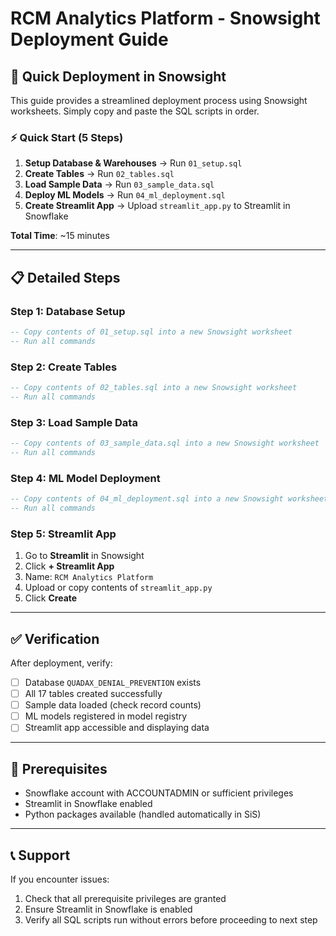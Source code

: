 # RCM Analytics Platform - Snowsight Deployment Guide

## 🚀 Quick Deployment in Snowsight

This guide provides a streamlined deployment process using Snowsight worksheets. Simply copy and paste the SQL scripts in order.

### ⚡ Quick Start (5 Steps)

1. **Setup Database & Warehouses** → Run `01_setup.sql`
2. **Create Tables** → Run `02_tables.sql` 
3. **Load Sample Data** → Run `03_sample_data.sql`
4. **Deploy ML Models** → Run `04_ml_deployment.sql`
5. **Create Streamlit App** → Upload `streamlit_app.py` to Streamlit in Snowflake

**Total Time**: ~15 minutes

---

## 📋 Detailed Steps

### Step 1: Database Setup
```sql
-- Copy contents of 01_setup.sql into a new Snowsight worksheet
-- Run all commands
```

### Step 2: Create Tables
```sql
-- Copy contents of 02_tables.sql into a new Snowsight worksheet  
-- Run all commands
```

### Step 3: Load Sample Data
```sql
-- Copy contents of 03_sample_data.sql into a new Snowsight worksheet
-- Run all commands
```

### Step 4: ML Model Deployment
```sql
-- Copy contents of 04_ml_deployment.sql into a new Snowsight worksheet
-- Run all commands
```

### Step 5: Streamlit App
1. Go to **Streamlit** in Snowsight
2. Click **+ Streamlit App**
3. Name: `RCM Analytics Platform`
4. Upload or copy contents of `streamlit_app.py`
5. Click **Create**

---

## ✅ Verification

After deployment, verify:
- [ ] Database `QUADAX_DENIAL_PREVENTION` exists
- [ ] All 17 tables created successfully
- [ ] Sample data loaded (check record counts)
- [ ] ML models registered in model registry
- [ ] Streamlit app accessible and displaying data

---

## 🔧 Prerequisites

- Snowflake account with ACCOUNTADMIN or sufficient privileges
- Streamlit in Snowflake enabled
- Python packages available (handled automatically in SiS)

---

## 📞 Support

If you encounter issues:
1. Check that all prerequisite privileges are granted
2. Ensure Streamlit in Snowflake is enabled
3. Verify all SQL scripts run without errors before proceeding to next step
